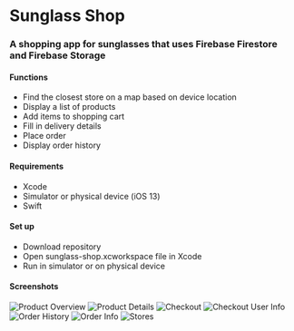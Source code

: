 # Sunglass Shop

### A shopping app for sunglasses that uses Firebase Firestore and Firebase Storage

#### Functions
- Find the closest store on a map based on device location
- Display a list of products
- Add items to shopping cart
- Fill in delivery details
- Place order
- Display order history

#### Requirements
- Xcode
- Simulator or physical device (iOS 13)
- Swift

#### Set up
- Download repository
- Open sunglass-shop.xcworkspace file in Xcode
- Run in simulator or on physical device

#### Screenshots
![Product Overview](https://github.com/MattiasTilertThunqvist/sunglass-shop/blob/master/screenshots/product_overview.png)
![Product Details](https://github.com/MattiasTilertThunqvist/sunglass-shop/blob/master/screenshots/product_details.png)
![Checkout](https://github.com/MattiasTilertThunqvist/sunglass-shop/blob/master/screenshots/checkout.png)
![Checkout User Info](https://github.com/MattiasTilertThunqvist/sunglass-shop/blob/master/screenshots/checkout_user_info.png)
![Order History](https://github.com/MattiasTilertThunqvist/sunglass-shop/blob/master/screenshots/order_history.png)
![Order Info](https://github.com/MattiasTilertThunqvist/sunglass-shop/blob/master/screenshots/order_info.png)
![Stores](https://github.com/MattiasTilertThunqvist/sunglass-shop/blob/master/screenshots/stores.png)
